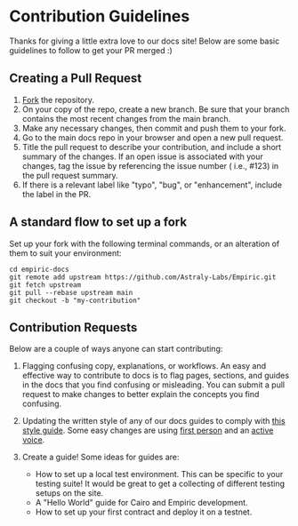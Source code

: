 # Contribution Guidelines

Thanks for giving a little extra love to our docs site! Below are some basic guidelines to follow to get your PR merged :)

## Creating a Pull Request

1. [Fork](https://docs.github.com/en/get-started/quickstart/fork-a-repo) the repository.
2. On your copy of the repo, create a new branch. Be sure that your branch contains the most recent changes from the main branch.
3. Make any necessary changes, then commit and push them to your fork.
4. Go to the main docs repo in your browser and open a new pull request.
5. Title the pull request to describe your contribution, and include a short summary of the changes. If an open issue is associated with your changes, tag the issue by referencing the issue number ( i.e., #123) in the pull request summary.
6. If there is a relevant label like "typo", "bug", or "enhancement", include the label in the PR.

## A standard flow to set up a fork

Set up your fork with the following terminal commands, or an alteration of them to suit your environment:

```
cd empiric-docs
git remote add upstream https://github.com/Astraly-Labs/Empiric.git
git fetch upstream
git pull --rebase upstream main
git checkout -b "my-contribution"
```

## Contribution Requests

Below are a couple of ways anyone can start contributing:

1. Flagging confusing copy, explanations, or workflows.
   An easy and effective way to contribute to docs is to flag pages, sections, and guides in the docs that you find confusing or misleading. You can submit a pull request to make changes to better explain the concepts you find confusing.

2. Updating the written style of any of our docs guides to comply with [this style guide](https://developers.google.com/style/). Some easy changes are using [first person](https://developers.google.com/style/person) and an [active voice](https://developers.google.com/style/voice).

3. Create a guide! Some ideas for guides are:
   - How to set up a local test environment. This can be specific to your testing suite! It would be great to get a collecting of different testing setups on the site.
   - A "Hello World" guide for Cairo and Empiric development.
   - How to set up your first contract and deploy it on a testnet.
